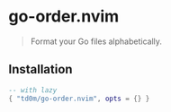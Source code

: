 # go-order.nvim

> Format your Go files alphabetically.

## Installation

```lua
-- with lazy
{ "td0m/go-order.nvim", opts = {} }
```
